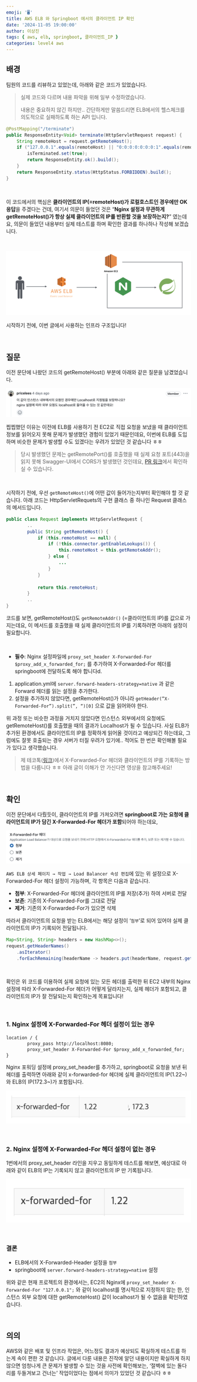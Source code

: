 ```yaml
---
emoji: '🖥'
title: AWS ELB 와 Springboot 에서의 클라이언트 IP 확인
date: '2024-11-05 19:00:00'
author: 이상진
tags: { aws, elb, springboot, 클라이언트_IP }
categories: level4 aws
---
```


## 배경

팀원의 코드를 리뷰하고 있었는데, 아래와 같은 코드가 있었습니다.

> 실제 코드와 다르며 내용 파악을 위해 일부 수정하였습니다.
> 
> 내용은 중요하지 않긴 하지만.. 간단하게만 말씀드리면 ELB에서의 헬스체크를 의도적으로 실패하도록 하는 API 입니다.
>

```java
@PostMapping("/terminate")
public ResponseEntity<Void> terminate(HttpServletRequest request) {
    String remoteHost = request.getRemoteHost();
    if ("127.0.0.1".equals(remoteHost) || "0:0:0:0:0:0:0:1".equals(remoteHost) || "localhost".equals(remoteHost)) {
        isTerminated.set(true);
        return ResponseEntity.ok().build();
    }
    return ResponseEntity.status(HttpStatus.FORBIDDEN).build();
}
```
<br/>

이 코드에서의 핵심은 **클라이언트의 IP(=remoteHost)가 로컬호스트인 경우에만 OK 응답**을 주겠다는 건데, 여기서 의문이 들었던 것은 “**Nginx 설정과 무관하게 getRemoteHost()가 항상 실제 클라이언트의 IP를 반환할 것을 보장하는지?**” 였는데요, 의문이 들었던 내용부터 실제 테스트를 하며 확인한 결과를 하나하나 작성해 보겠습니다.

<br/>

![인프라_구조](architecture.png)

시작하기 전에, 이번 글에서 사용하는 인프라 구조입니다!

<br/>

## 질문

이전 문단에 나왔던 코드의 getRemoteHost() 부분에 아래와 같은 질문을 남겼었습니다.

![코드리뷰_질문](question.png)

찝찝했던 이유는 이전에 ELB를 사용하기 전 EC2로 직접 요청을 보냈을 때 클라이언트 정보를 읽어오지 못해 문제가 발생했던 경험이 있었기 때문인데요, 이번에 ELB를 도입하며 비슷한 문제가 발생할 수도 있겠다는 우려가 있었던 것 같습니다 ㅎㅎ

> 당시 발생했던 문제는 getRemotePort()를 호출했을 때 실제 요청 포트(443)을 읽지 못해 Swagger-UI에서 CORS가 발생했던 것인데요, [PR 링크](https://github.com/woowacourse-teams/2024-mouda/pull/506)에서 확인하실 수 있습니다.
>

<br/>

시작하기 전에, 우선 `getRemoteHost()`에 어떤 값이 들어가는지부터 확인해야 할 것 같습니다. 아래 코드는 HttpServletRequets의 구현 클래스 중 하나인 Request 클래스의 메서드입니다.

```java
public class Request implements HttpServletRequest {
        ..
        public String getRemoteHost() {
            if (this.remoteHost == null) {
                if (!this.connector.getEnableLookups()) {
                    this.remoteHost = this.getRemoteAddr();
                } else {
                    ...
                }
            }
    
            return this.remoteHost;
        }
        ..
}
```

코드를 보면, getRemoteHost()도 `getRemoteAddr()` (=클라이언트의 IP)를 값으로 가지는데요, 이 메서드를 호출했을 때 실제 클라이언트의 IP를 기록하려면 아래의 설정이 필요합니다.

<br/>

- **필수**:  Nginx 설정파일에 `proxy_set_header X-Forwarded-For $proxy_add_x_forwarded_for;` 를 추가하여 X-Forwarded-For 헤더를 springboot에 전달하도록 해야 합니다d.
1. application.yml에 `server.forward-headers-strategy=native` 과 같은 Forward 헤더를 읽는 설정을 추가한다.
2. 설정을 추가하지 않았다면, getRemoteHost()가 아니라 `getHeader(”X-Forwarded-For”).split(”, “)[0]` 으로 값을 읽어와야 한다.

위 과정 또는 비슷한 과정을 거치지 않았다면 인스턴스 외부에서의 요청에도 getRemoteHost()를 호출했을 때의 결과가 Localhost가 될 수 있습니다. 사실 ELB가 추가된 환경에서도 클라이언트의 IP를 정확하게 읽어올 것이라고 예상되긴 하는데요, 그럼에도 잘못 호출되는 경우 서버가 터질 우려가 있기에.. 적어도 한 번은 확인해볼 필요가 있다고 생각했습니다.

> 제 테코톡([링크](https://youtu.be/oUroldyG1_s?si=osh0ER_t6s8JWUNG&t=642))에서 X-Forwarded-For 헤더와 클라이언트의 IP를 기록하는 방법을 다룹니다 ㅎㅎ 아래 글이 이해가 안 가신다면 영상을 참고해주세요!
>

<br/>

## 확인

이전 문단에서 다뤘듯이, 클라이언트의 IP를 가져오려면 **springboot로 가는 요청에 클라이언트의 IP가 담긴 X-Forwarded-For 헤더가 포함**되어야 하는데요,

![ELB에서의 X-Forwarded-For 헤더 설정](xforwardedfor.png)

`AWS ELB 상세 페이지 → 작업 → Load Balancer 속성 편집`에 있는 위 설정으로 X-Forwarded-For 헤더 설정이 가능하며, 각 항목은 다음과 같습니다.

- **첨부**: X-Forwarded-For 헤더에 클라이언트의 IP를 저장(추가) 하여 서버로 전달
- **보존**: 기존의 X-Forwarded-For를 그대로 전달
- **제거**: 기존의 X-Forwarded-For가 있으면 삭제

따라서 클라이언트의 요청을 받는 ELB에서는 해당 설정이 ‘`첨부`’로 되어 있어야 실제 클라이언트의 IP가 기록되어 전달됩니다.

```java
Map<String, String> headers = new HashMap<>();
request.getHeaderNames()
	.asIterator()
	.forEachRemaining(headerName -> headers.put(headerName, request.getHeader(headerName)));
```
<br/>

확인은 위 코드를 이용하여 실제 요청에 있는 모든 헤더를 출력한 뒤 EC2 내부의 Nginx 설정에 따라 X-Forwarded-For 헤더가 어떻게 달라지는지, 실제 헤더가 포함되고, 클라이언트의 IP가 잘 전달되는지 확인하는게 목표입니다!

<br/>

### 1. Nginx 설정에 X-Forwarded-For 헤더 설정이 있는 경우

```nginx
location / {
        proxy_pass http://localhost:8080;
        proxy_set_header X-Forwarded-For $proxy_add_x_forwarded_for;
}
```

Nginx 포워딩 설정에 proxy_set_header를 추가하고, springboot로 요청을 보낸 뒤 헤더를 출력하면 아래와 같이 x-forwarded-for 헤더에 실제 클라이언트의 IP(1.22~)와 ELB의 IP(172.3~)가 포함됩니다.

![X-Forwarded-For 설정을 추가했을 때의 결과](result_1.png)

<br/>

### 2. Nginx 설정에 X-Forwarded-For 헤더 설정이 없는 경우

1번에서의 proxy_set_header 라인을 지우고 동일하게 테스트를 해보면, 예상대로 아래와 같이 ELB의 IP는 기록되지 않고 클라이언트의 IP 만 기록됩니다.

![X-Forwarded-For 설정이 없을 때의 결과](result_2.png)

<br/>

### 결론

- ELB에서의 X-Forwarded-Header 설정을 `첨부`
- springboot에 `server.forward-headers-strategy=native` 설정

위와 같은 현재 프로젝트의 환경에서는, EC2의 Nginx에 `proxy_set_header X-Forwarded-For "127.0.0.1";` 와 같이 localhost를 명시적으로 지정하지 않는 한, 인스턴스 외부 요청에 대한 getRemoteHost() 값이 localhost가 될 수 없음을 확인하였습니다.

<br/>

## 의의

AWS와 같은 배포 및 인프라 작업은, 어느정도 결과가 예상되도 확실하게 테스트를 하는게 속이 편한 것 같습니다. 글에서 다룬 내용은 진작에 알던 내용이지만 확실하게 하지 않으면 엄청나게 큰 문제가 발생할 수 있는 것을 사전에 확인해보는,  ‘절벽에 있는 돌다리를 두들겨보고 건너는’ 작업이었다는 점에서 의미가 있었던 것 같습니다 ㅎㅎ

```toc
```